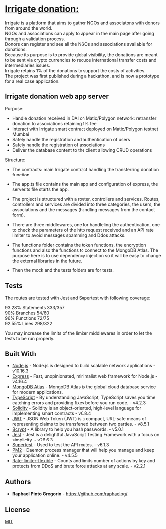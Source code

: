 # [Irrigate donation:](https://irrigateapp.xyz/)  

Irrigate is a platform that aims to gather NGOs and associatons with donors from around the world.   
NGOs and associations can apply to appear in the main page after going through a validation process.   
Donors can register and see all the NGOs and associations available for donations.  
Because its purpose is to provide global visibility, the donations are meant to be sent via crypto currencies to reduce international transfer costs and intermediaries issues.   
Irrigate retains 1% of the donations to support the costs of activities.  
The project was first published during a hackathon, and is now a prototype for a real case application.  


## Irrigate donation web app server  

Purpose:  
* Handle donation received in DAI on Matic/Polygon network: retransfer donation to associations retaining 1% fee
* Interact with Irrigate smart contract deployed on Matic/Polygon testnet Mumbai  
* Safely handle the registration and authentication of users  
* Safely handle the registration of associations  
* Deliver the database content to the client allowing CRUD operations  

Structure:  
* The contracts: main Irrigate contract handling the transferring donation function.  

* The app.ts file contains the main app and configuration of express, the server.ts file starts the app.  

* The project is structured with a router, controllers and services. Routes, controllers and services are divided into three categories, the users, the associations and the messages (handling messages from the contact form).  

* There are three middlewares, one for handleling the authentication, one to check the parameters of the http request received and an API rate limiter to avoid messages spamming and Ddos attacks.  

* The functions folder contains the token functions, the encryption functions and also the functions to connect to the MongoDB Atlas. The purpose here is to use dependency injection so it will be easy to change the external libraries in the future.   

* Then the mock and the tests folders are for tests.    


## Tests  

The routes are tested with Jest and Supertest with following coverage:  

93.28% Statements 333/357  
90% Branches 54/60  
96% Functions 72/75  
92.55% Lines 298/322  

You may increase the limits of the limiter middlewares in order to let the tests to be run properly.  


## Built With  

* [Node.js](https://nodejs.org/en/docs/) - Node.js is designed to build scalable network applications - v10.16.3  
* [Express](https://expressjs.com/en/4x/api.html) - Fast, unopinionated, minimalist web framework for Node.js - v4.16.4  
* [MongoDB Atlas](https://www.mongodb.com/cloud/atlas) - MongoDB Atlas is the global cloud database service for modern applications.  
* [TypeScript](https://www.typescriptlang.org/docs/handbook/intro.html) - By understanding JavaScript, TypeScript saves you time catching errors and providing fixes before you run code. - v4.2.3  
* [Solidity](https://docs.soliditylang.org/en/develop/index.html) - Solidity is an object-oriented, high-level language for implementing smart contracts - v0.8.4  
* [JWT](https://github.com/auth0/node-jsonwebtoken) - JSON Web Token (JWT) is a compact, URL-safe means of representing
   claims to be transferred between two parties. - v8.5.1  
* [Bcrypt](https://www.npmjs.com/package/bcrypt) - A library to help you hash passwords. - v5.0.1  
* [Jest](https://jestjs.io/) - Jest is a delightful JavaScript Testing Framework with a focus on simplicity. - v26.6.3  
* [Supertest](https://github.com/visionmedia/supertest#readme) - Used to test the API routes. - v6.1.3  
* [PM2](https://pm2.keymetrics.io/docs/usage/pm2-doc-single-page/) - Daemon process manager that will help you manage and keep your application online. - v4.5.5  
* [Rate-limiter-flexible](https://github.com/animir/node-rate-limiter-flexible) - Counts and limits number of actions by key and protects from DDoS and brute force attacks at any scale. - v2.2.1  


## Authors

* **Raphael Pinto Gregorio** - https://github.com/raphaelpg/


## License

[MIT](LICENSE)
